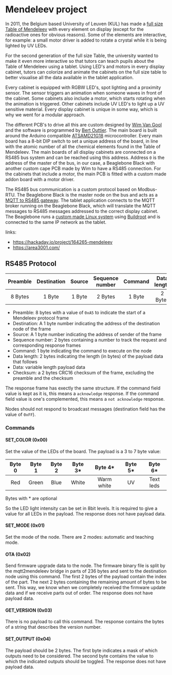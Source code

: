 # Mendeleev project

In 2011, the Belgium based University of Leuven (KUL) has made a [full size Table of Mendeleev](https://www.mtm.kuleuven.be/MTM_Tabel_van_Mendeleev) with every element on display (except for the radioactive ones for obvious reasons). Some of the elements are interactive, for example: a small motor driver is added to rotate a crystal while it is being lighted by UV LEDs.

For the second generation of the full size Table, the university wanted to make it even more interactive so that tutors can teach pupils about the Table of Mendeleev using a tablet. Using LED's and motors in every display cabinet, tutors can colorize and animate the cabinets on the full size table to better visualise all the data available in the tablet application.

Every cabinet is equipped with RGBW LED's, spot lighting and a proximity sensor. The sensor triggers an animation when someone waves in front of the cabinet. Some cabinets also include a motor, which starts rotating when the animation is triggered. Other cabinets include UV LED's to light up a UV sensitive material. Every display cabinet is unique in some way, which is why we went for a modular approach.

The different PCB's to drive all this are custom designed by [Wim Van Gool](http://phyx.be/) and the software is programmed by [Bert Outtier](https://github.com/bertouttier). The main board is built around the Arduino compatible [ATSAMD21G18](https://www.microchip.com/wwwproducts/en/ATsamd21g18) microcontroller. Every main board has a 8-bit DIP switch to set a unique address of the board, in line with the atomic number of all the chemical elements found in the Table of Mendeleev. The main boards of all display cabinets are connected on a RS485 bus system and can be reached using this address. Address `0` is the address of the master of the bus, in our case, a Beaglebone Black with another custom cape PCB made by Wim to have a RS485 connection. For the cabinets that include a motor, the main PCB is fitted with a custom made addon board with a motor driver.

The RS485 bus communication is a custom protocol based on Modbus-RTU. The Beaglebone Black is the master node on the bus and acts as a [MQTT to RS485 gateway](https://github.com/area3001/mqtt2mendeleev). The tablet application connects to the MQTT broker running on the Beaglebone Black, which will translate the MQTT messages to RS485 messages addressed to the correct display cabinet. The Beaglebone runs a [custom made Linux system](https://github.com/area3001/mendeleevos) using [Buildroot](https://github.com/buildroot/buildroot) and is connected to the same IP network as the tablet.

links:
 * https://hackaday.io/project/164265-mendeleev
 * https://area3001.com/

## RS485 Protocol
| Preamble | Destination | Source | Sequence number | Command | Data length | Data | Checksum |
|:---:|:---:|:---:|:---:|:---:|:---:|:---:|:---:|
| 8 Bytes | 1 Byte | 1 Byte | 2 Bytes | 1 Byte | 2 Bytes | n Bytes | 2 Bytes |

 * Preamble: 8 bytes with a value of ```0xA5``` to indicate the start of a Mendeleev protocol frame
 * Destination: A 1 byte number indicating the address of the destination node of the frame
 * Source: A 1 byte number indicating the address of sender of the frame
 * Sequence number: 2 bytes containing a number to track the request and corresponding response frames
 * Command: 1 byte indicating the command to execute on the node
 * Data length: 2 bytes indicating the length (in bytes) of the payload data that follows
 * Data: variable length payload data
 * Checksum: a 2 bytes CRC16 checksum of the frame, excluding the preamble and the checksum

The response frame has exectly the same structure. If the command field value is kept as it is, this means a ```acknowledge``` response. If the command field value is one's complemented, this means a ```not acknowledge``` response.

Nodes should not respond to broadcast messages (destination field has the value of ```0xFF```).

### Commands

#### SET_COLOR (0x00)
Set the value of the LEDs of the board. The payload is a 3 to 7 byte value:

| Byte 0 | Byte 1 | Byte 2 | Byte 3* | Byte 4* | Byte 5* | Byte 6* |
|:---:|:---:|:---:|:---:|:---:|:---:|:---:|
| Red | Green | Blue | White | Warm white | UV | Text leds |

Bytes with * are optional

So the LED light intensity can be set in 8bit levels. It is required to give a value for all LEDs in the payload.
The response does not have payload data.

#### SET_MODE (0x01)
Set the mode of the node. There are 2 modes: automatic and teaching mode.

#### OTA (0x02)
Send firmware upgrade data to the node. The firmware binary file is split by the mqtt2mendeleev bridge in parts of 236 bytes and sent to the destination node using this command. The first 2 bytes of the payload contain the index of the part. The next 2 bytes containing the remaining amount of bytes to be sent. This way, we know when we completely received the firmware update data and if we receive parts out of order.
The response does not have payload data.

#### GET_VERSION (0x03)
There is no payload to call this command. The response contains the bytes of a string that describes the version number.

#### SET_OUTPUT (0x04)
The payload should be 2 bytes. The first byte indicates a mask of which outputs need to be considered. The second byte contains the value to which the indicated outputs should be toggled.
The response does not have payload data.
